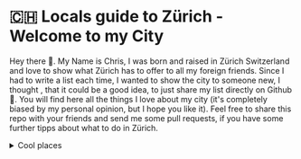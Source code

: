# 🇨🇭 Locals guide to Zürich - Welcome to my City 
Hey there 👋. My Name is Chris, I was born and raised in Zürich Switzerland and love to show what Zürich has to offer
to all my foreign friends. Since I had to write a list each time, I wanted to show the city to someone new, I thought
, that it could be a good idea, to just share my list directly on Github 🙈. You will find here all the things I love 
about my city (it's completely biased by my personal opinion, but I hope you like it). Feel free to share this repo with
your friends and send me some pull requests, if you have some further tipps about what to do in Zürich.  

<details>
<summary>Cool places</summary>
<div>
    <details>
        <summary>Summer</summary>
    </details>
    
    <details>
         <summary>winter</summary>
    </details>
</div>
</details>
